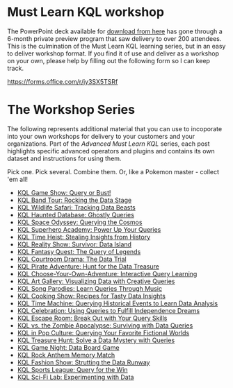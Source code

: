 # Must Learn KQL workshop

The PowerPoint deck available for [download from here](https://github.com/rod-trent/MustLearnKQL/blob/main/Workshop/Must%20Learn%20KQL%20-%20Workshop.pptx) has gone through a 6-month private preview program that saw delivery to over 200 attendees. This is the culmination of the Must Learn KQL learning series, but in an easy to deliver workshop format. If you find it of use and deliver as a workshop on your own, please help by filling out the following form so I can keep track.

https://forms.office.com/r/jy3SX5TSRf

# The Workshop Series

The following represents additional material that you can use to incoporate into your own workshops for delivery to your customers and your organizations. Part of the <i>Advanced Must Learn KQL</i> series, each post highlights specific advanced operators and plugins and contains its own dataset and instructions for using them. 

Pick one. Pick several. Combine them. Or, like a Pokemon master - collect 'em all!

-   [KQL Game Show: Query or Bust!](https://rodtrent.substack.com/p/kql-game-show-query-or-bust)
-   [KQL Band Tour: Rocking the Data Stage](https://rodtrent.substack.com/p/kql-band-tour-rocking-the-data-stage)
-   [KQL Wildlife Safari: Tracking Data Beasts](https://rodtrent.substack.com/p/kql-wildlife-safari-tracking-data)
-   [KQL Haunted Database: Ghostly Queries](https://rodtrent.substack.com/p/kql-haunted-database-ghostly-queries)
-   [KQL Space Odyssey: Querying the Cosmos](https://rodtrent.substack.com/p/kql-space-odyssey-querying-the-cosmos)
-   [KQL Superhero Academy: Power Up Your Queries](https://rodtrent.substack.com/p/kql-superhero-academy-power-up-your)
-   [KQL Time Heist: Stealing Insights from History](https://rodtrent.substack.com/p/kql-time-heist-stealing-insights)
-   [KQL Reality Show: Survivor: Data Island](https://rodtrent.substack.com/p/kql-reality-show-survivor-data-island)
-   [KQL Fantasy Quest: The Query of Legends](https://rodtrent.substack.com/p/kql-fantasy-quest-the-query-of-legends)
-   [KQL Courtroom Drama: The Data Trial](https://rodtrent.substack.com/p/kql-courtroom-drama-the-data-trial)
-   [KQL Pirate Adventure: Hunt for the Data Treasure](https://rodtrent.substack.com/p/kql-pirate-adventure-hunt-for-the)
-   [KQL Choose-Your-Own-Adventure: Interactive Query Learning](https://rodtrent.substack.com/p/kql-choose-your-own-adventure-interactive)
-   [KQL Art Gallery: Visualizing Data with Creative Queries](https://rodtrent.substack.com/p/kql-art-gallery-visualizing-data)
-   [KQL Song Parodies: Learn Queries Through Music](https://rodtrent.substack.com/p/kql-song-parodies-learn-queries-through)
-   [KQL Cooking Show: Recipes for Tasty Data Insights](https://rodtrent.substack.com/p/kql-cooking-show-recipes-for-tasty)
-   [KQL Time Machine: Querying Historical Events to Learn Data Analysis](https://rodtrent.substack.com/p/kql-time-machine-querying-historical)
-   [KQL Celebration: Using Queries to Fulfill Independence Dreams](https://rodtrent.substack.com/p/kql-celebration-using-queries-to)
-   [KQL Escape Room: Break Out with Your Query Skills](https://rodtrent.substack.com/p/kql-escape-room-break-out-with-your)
-   [KQL vs. the Zombie Apocalypse: Surviving with Data Queries](https://rodtrent.substack.com/p/kql-vs-the-zombie-apocalypse-surviving)
-   [KQL in Pop Culture: Querying Your Favorite Fictional Worlds](https://rodtrent.substack.com/p/kql-in-pop-culture-querying-your)
-   [KQL Treasure Hunt: Solve a Data Mystery with Queries](https://rodtrent.substack.com/p/kql-treasure-hunt-solve-a-data-mystery)
-   [KQL Game Night: Data Board Game](https://rodtrent.substack.com/p/kql-game-night-data-board-game)
-   [KQL Rock Anthem Memory Match](https://rodtrent.substack.com/p/kql-rock-anthem-memory-match)
-   [KQL Fashion Show: Strutting the Data Runway](https://rodtrent.substack.com/p/kql-fashion-show-strutting-the-data)
-   [KQL Sports League: Query for the Win](https://rodtrent.substack.com/p/kql-sports-league-query-for-the-win)
-   [KQL Sci-Fi Lab: Experimenting with Data](https://rodtrent.substack.com/p/kql-sci-fi-lab-experimenting-with)

